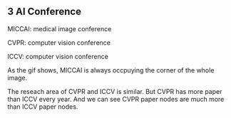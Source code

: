 ## 3 AI Conference

MICCAI: medical image conference

CVPR: computer vision conference

ICCV: computer vision conference



As the gif shows, MICCAI is always occpuying the corner of the whole image.

The reseach area of CVPR and ICCV is similar. But CVPR has more paper than ICCV every year. And we can see CVPR paper nodes are much more than ICCV paper nodes.

